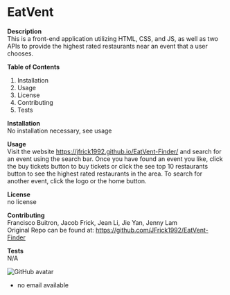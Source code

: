 # EatVent

**Description** <br />
This is a front-end application utilizing HTML, CSS, and JS, as well as two APIs to provide the highest rated restaurants near an event that a user chooses.

**Table of Contents** <br />
1. Installation
2. Usage
3. License
4. Contributing
5. Tests

**Installation** <br />
No installation necessary, see usage

**Usage** <br />
Visit the website https://jfrick1992.github.io/EatVent-Finder/ and search for an event using the search bar. Once you have found an event you like, click the buy tickets button to buy tickets or click the see top 10 restaurants button to see the highest rated restaurants in the area. To search for another event, click the logo or the home button.

**License** <br />
no license

**Contributing** <br />
Francisco Buitron, Jacob Frick, Jean Li, Jie Yan, Jenny Lam <br />
Original Repo can be found at: https://github.com/JFrick1992/EatVent-Finder

**Tests** <br />
N/A

![GitHub avatar](https://avatars3.githubusercontent.com/u/58494373?v=4)
* no email available

